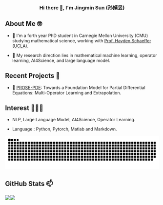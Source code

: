 

<div align="center">
  <h3>Hi there 👋, I'm Jingmin Sun (孙婧旻)</h3>
</div>

## About Me 🤓 
- 🌱 I'm a forth year PhD student in Carnegie Mellon University (CMU) studying mathematical science, working with  <a href="https://sites.google.com/view/haydenschaeffer/" target="_blank">Prof. Hayden Schaeffer (UCLA)</a>.

- 💬 My research direction lies in mathematical machine learning, operator learning, AI4Science, and large language model.

## Recent Projects 📒

- 🔭 <a href="https://github.com/JingminSun/prose" target="_blank">PROSE-PDE</a>: Towards a Foundation Model for Partial Differential Equations: Multi-Operator Learning and Extrapolation.
  
## Interest 👨🏽‍💻
- NLP, Large Language Model, AI4Science, Operator Learning.

- Language : Python, Pytorch, Matlab and Markdown.
<picture>
  <source media="(prefers-color-scheme: dark)" srcset="https://raw.githubusercontent.com/JingminSun/JingminSun/output/github-contribution-grid-snake-dark.svg">
  <source media="(prefers-color-scheme: light)" srcset="https://raw.githubusercontent.com/JingminSun/JingminSun/output/github-contribution-grid-snake.svg">
  <img alt="github contribution grid snake animation" src="https://raw.githubusercontent.com/JingminSun/JingminSun/output/github-contribution-grid-snake.svg">
</picture>

## GitHub Stats 📫

<div>
  <img height="170" align="left" src="https://github-readme-stats.vercel.app/api?username=JingminSun&show_icons=true&theme=light" />
  <img src="https://github-readme-stats.vercel.app/api/top-langs/?username=JingminSun&hide_langs_below=1&theme=default&line_height=27&layout=compact" />
</div>
<!--
**JingminSun/JingminSun** is a ✨ _special_ ✨ repository because its `README.md` (this file) appears on your GitHub profile.

Here are some ideas to get you started:

- 🔭 I’m currently working on ...
- 🌱 I’m currently learning ...
- 👯 I’m looking to collaborate on ...
- 🤔 I’m looking for help with ...
- 💬 Ask me about ...
- 📫 How to reach me: ...
- 😄 Pronouns: ...
- ⚡ Fun fact: ...
-->
